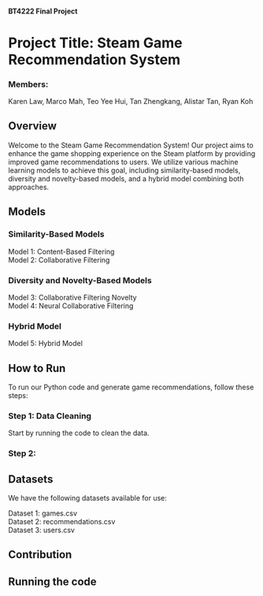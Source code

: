 #### BT4222 Final Project
# Project Title: Steam Game Recommendation System
### Members: 
Karen Law,
Marco Mah, 
Teo Yee Hui, 
Tan Zhengkang, 
Alistar Tan, 
Ryan Koh



## Overview
Welcome to the Steam Game Recommendation System! Our project aims to enhance the game shopping experience on the Steam platform by providing improved game recommendations to users. We utilize various machine learning models to achieve this goal, including similarity-based models, diversity and novelty-based models, and a hybrid model combining both approaches.

## Models
### Similarity-Based Models
Model 1: Content-Based Filtering <br />
Model 2: Collaborative Filtering <br />
### Diversity and Novelty-Based Models
Model 3: Collaborative Filtering Novelty <br />
Model 4: Neural Collaborative Filtering <br />
### Hybrid Model
Model 5: Hybrid Model <br />
## How to Run
To run our Python code and generate game recommendations, follow these steps:
### Step 1: Data Cleaning
Start by running the code to clean the data.
### Step 2: 


## Datasets
We have the following datasets available for use:

Dataset 1: games.csv <br />
Dataset 2: recommendations.csv <br />
Dataset 3: users.csv <br />

## Contribution


## Running the code
